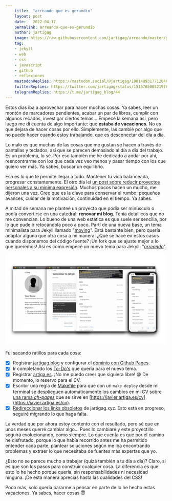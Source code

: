 ```yaml
---
    title:  "arreando que es gerundio"
    layout: post
    date:   2022-04-17
    permalink: arreando-que-es-gerundio
    author: jartigag
    image: https://raw.githubusercontent.com/jartigag/arreando/master/github/banner.png
    tag:
    - jekyll
    - web
    - css
    - javascript
    - github
    - reflexiones
    mastodonReplies: https://mastodon.social/@jartigag/108148931771204614
    twitterReplies: https://twitter.com/jartigag/status/1515765005219766277
    telegramReplies: https://t.me/jartigag_blog/44
---
```


Estos días iba a aprovechar para hacer muchas cosas.
Ya sabes, leer un montón de marcadores pendientes, acabar un par de libros, cumplir con algunos recados, investigar ciertos temas...
Empecé la semana así, pero luego me di cuenta de algo importante: que **estaba de vacaciones**.
No es que dejara de hacer cosas por ello.
Simplemente, las cambié por algo que no puedo hacer cuando estoy trabajando, que es desconectar del día a día.

Lo malo es que muchas de las cosas que me gustan se hacen a través de pantallas y teclados, así que se parecen demasiado al día a día del trabajo.
Es un problema, lo sé.
Por eso también me he dedicado a andar por ahí, reencontrarme con los que cada vez veo menos y pasar tiempo con los que quiero ver más.
Ya sabes, buscar un equilibrio.

Eso es lo que te permite llegar a todo.
Mantener tu vida balanceada, progresar constantemente.
El otro día leí [un post sobre reducir proyectos personales a su mínima expresión](https://schroer.ca/2022/04/10/the-joy-of-small-projects/).
Muchos pocos hacen un mucho, me dijeron una vez.
Creo que es la clave para conservar el rumbo: pequeños avances, cuidar de la motivación, continuidad en el tiempo.
Ya sabes.

A mitad de semana me planteé un proyecto que podía ser minúsculo o podía convertirse en una catedral: **renovar mi blog**.
Tenía detallicos que no me convencían.
Lo bueno de una web estática es que suele ser sencilla, por lo que pude ir retocándola poco a poco.
Partí de una nueva base, un tema minimalista para Jekyll llamado "[moving](https://github.com/huangyz0918/moving#readme)".
Está bastante bien, pero quería adaptar alguna que otra cosa a mi manera.
¿Qué se hace en estos casos cuando disponemos del código fuente?
¡Un fork que se ajuste mejor a lo que queremos!
Así es como empecé un nuevo tema para Jekyll: "[*arreando*](https://github.com/jartigag/arreando#readme)".

![](https://raw.githubusercontent.com/jartigag/arreando/master/github/banner.png)

Fui sacando ratillos para cada cosa:

- [x] Registrar [jartigag.blog]() y configurar el [dominio con Github Pages](https://docs.github.com/es/pages/configuring-a-custom-domain-for-your-github-pages-site/managing-a-custom-domain-for-your-github-pages-site).
- [x] Ir completando los [To-Do's](https://github.com/jartigag/arreando#additional-features) que quería para el nuevo tema.
- [x] Registrar [artiga.es](https://javier.artiga.es/cv). ¡No me puedo creer que siguiera libre! 😁 De momento, lo reservo para el CV.
- [x] Escribir una regla de [Makefile](https://github.com/jartigag/pandoc-moderncv/blob/673fbb2f1e35c04bfc074d607425cffa3256c1d8/Makefile#L107)
para que con un `make deploy` desde mi terminal se desplieguen automáticamente los cambios en mi CV sobre [una rama *gh-pages*](https://github.com/jartigag/pandoc-moderncv/tree/gh-pages) que se sirve en [https://javier.artiga.es/cv](https://javier.artiga.es/cv).
- [x] [Redireccionar los links obsoletos](https://github.com/jartigag/jartigag.github.io/commit/f6e876aa962fc8fe2f119b07a2deed92c15ff50c) de jartigag.xyz.
Esto está en progreso, seguiré migrando lo que haga falta.

La verdad que por ahora estoy contento con el resultado, pero sé que en unos meses querré cambiar algo...
Pues lo cambiaré y este proyectillo seguirá evolucionando, como siempre.
Lo que cuenta es que por el camino he disfrutado, porque lo que había recorrido antes me ha permitido
entender cada parte, plantear soluciones según me iba encontrando problemas y extraer lo que necesitaba de fuentes más expertas que yo.

¿Esto no se parece mucho a trabajar (quizá también a tu día a día)?
Claro, si es que son los pasos para construir cualquier cosa.
La diferencia es que esto lo he hecho porque quería, sin responsabilidades ni necesidad ninguna.
¡De esta manera aprecias hasta las cualidades del CSS!

Poco más, solo quería pararme a pensar en parte de lo he hecho estas vacaciones.
Ya sabes, hacer cosas 😇
